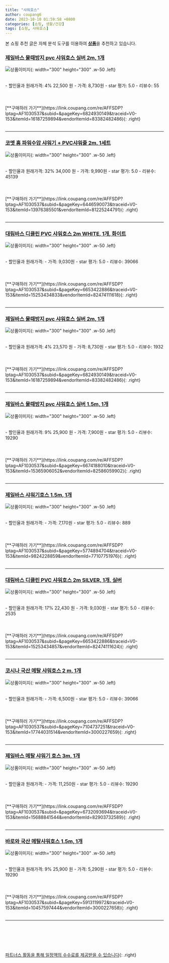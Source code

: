 ```yaml
---
title: "샤워호스"
author: coupang6
date: 2023-10-10 01:59:58 +0800
categories: [쇼핑, 생활/건강]
tags: [쇼핑, 샤워호스]
---
```


본 쇼핑 추천 글은 자체 분석 도구를 이용하여 [**상품**](https://link.coupang.com/a/bao1ui)을 추천하고 있습니다.

### [제일바스 물때방지 pvc 샤워호스 실버 2m, 1개](https://link.coupang.com/re/AFFSDP?lptag=AF1030537&subid=&pageKey=6824930149&traceid=V0-153&itemId=16187259894&vendorItemId=83382482486)

![상품이미지](https://thumbnail10.coupangcdn.com/thumbnails/remote/230x230ex/image/retail/images/450329104970668-f97c9f03-7d7f-4be0-9599-9b4ed9c4927b.jpg){: width="300" height="300" .w-50 .left}


<br>
- 할인율과 원래가격: 4%  22,500   원
- 가격: 8,730원
- star 평가: 5.0
- 리뷰수: 55
<br>
<br>
<br>
<br>
[**구매하러 가기**](https://link.coupang.com/re/AFFSDP?lptag=AF1030537&subid=&pageKey=6824930149&traceid=V0-153&itemId=16187259894&vendorItemId=83382482486){: .right}
<br>
<br>

---

### [코멧 홈 파워수압 샤워기 + PVC샤워줄 2m, 1세트](https://link.coupang.com/re/AFFSDP?lptag=AF1030537&subid=&pageKey=6446590073&traceid=V0-153&itemId=13976385501&vendorItemId=81225244791)

![상품이미지](https://thumbnail7.coupangcdn.com/thumbnails/remote/230x230ex/image/retail/images/9002937983498316-e537708c-1c44-4c63-8032-8050a31eab03.jpg){: width="300" height="300" .w-50 .left}


<br>
- 할인율과 원래가격: 32%  34,000   원
- 가격: 9,990원
- star 평가: 5.0
- 리뷰수: 45139
<br>
<br>
<br>
<br>
[**구매하러 가기**](https://link.coupang.com/re/AFFSDP?lptag=AF1030537&subid=&pageKey=6446590073&traceid=V0-153&itemId=13976385501&vendorItemId=81225244791){: .right}
<br>
<br>

---

### [대림바스 디클린 PVC 샤워호스 2m WHITE, 1개, 화이트](https://link.coupang.com/re/AFFSDP?lptag=AF1030537&subid=&pageKey=6653422886&traceid=V0-153&itemId=15253434833&vendorItemId=82474111618)

![상품이미지](https://thumbnail9.coupangcdn.com/thumbnails/remote/230x230ex/image/retail/images/2022/07/19/11/8/aa19d37e-beee-4257-8aa7-aeac9a964a38.jpg){: width="300" height="300" .w-50 .left}


<br>
- 할인율과 원래가격: 
- 가격: 9,030원
- star 평가: 5.0
- 리뷰수: 39066
<br>
<br>
<br>
<br>
[**구매하러 가기**](https://link.coupang.com/re/AFFSDP?lptag=AF1030537&subid=&pageKey=6653422886&traceid=V0-153&itemId=15253434833&vendorItemId=82474111618){: .right}
<br>
<br>

---

### [제일바스 물때방지 pvc 샤워호스 실버 2m, 1개](https://link.coupang.com/re/AFFSDP?lptag=AF1030537&subid=&pageKey=6824930149&traceid=V0-153&itemId=16187259894&vendorItemId=83382482486)

![상품이미지](https://thumbnail10.coupangcdn.com/thumbnails/remote/230x230ex/image/retail/images/450329104970668-f97c9f03-7d7f-4be0-9599-9b4ed9c4927b.jpg){: width="300" height="300" .w-50 .left}


<br>
- 할인율과 원래가격: 4%  23,570   원
- 가격: 8,730원
- star 평가: 5.0
- 리뷰수: 1932
<br>
<br>
<br>
<br>
[**구매하러 가기**](https://link.coupang.com/re/AFFSDP?lptag=AF1030537&subid=&pageKey=6824930149&traceid=V0-153&itemId=16187259894&vendorItemId=83382482486){: .right}
<br>
<br>

---

### [제일바스 물때방지 pvc 샤워호스 실버 1.5m, 1개](https://link.coupang.com/re/AFFSDP?lptag=AF1030537&subid=&pageKey=6674188010&traceid=V0-153&itemId=15365906052&vendorItemId=82586059902)

![상품이미지](https://thumbnail9.coupangcdn.com/thumbnails/remote/230x230ex/image/retail/images/452068548449800-decd9636-5a4e-4fb4-8dc0-f9fc5da7ebd3.jpg){: width="300" height="300" .w-50 .left}


<br>
- 할인율과 원래가격: 9%  25,900   원
- 가격: 7,900원
- star 평가: 5.0
- 리뷰수: 19290
<br>
<br>
<br>
<br>
[**구매하러 가기**](https://link.coupang.com/re/AFFSDP?lptag=AF1030537&subid=&pageKey=6674188010&traceid=V0-153&itemId=15365906052&vendorItemId=82586059902){: .right}
<br>
<br>

---

### [제일바스 샤워기호스 1.5m, 1개](https://link.coupang.com/re/AFFSDP?lptag=AF1030537&subid=&pageKey=5774894704&traceid=V0-153&itemId=9824228859&vendorItemId=77107751976)

![상품이미지](https://thumbnail6.coupangcdn.com/thumbnails/remote/230x230ex/image/rs_quotation_api/uh4itz4y/5f8b1783e99c432da049ba77a48964af.jpg){: width="300" height="300" .w-50 .left}


<br>
- 할인율과 원래가격: 
- 가격: 7,170원
- star 평가: 5.0
- 리뷰수: 889
<br>
<br>
<br>
<br>
[**구매하러 가기**](https://link.coupang.com/re/AFFSDP?lptag=AF1030537&subid=&pageKey=5774894704&traceid=V0-153&itemId=9824228859&vendorItemId=77107751976){: .right}
<br>
<br>

---

### [대림바스 디클린 PVC 샤워호스 2m SILVER, 1개, 실버](https://link.coupang.com/re/AFFSDP?lptag=AF1030537&subid=&pageKey=6653422886&traceid=V0-153&itemId=15253434857&vendorItemId=82474111624)

![상품이미지](https://thumbnail7.coupangcdn.com/thumbnails/remote/230x230ex/image/retail/images/2022/07/19/11/2/0a109dc4-c50e-40da-8cba-f13835ebf527.jpg){: width="300" height="300" .w-50 .left}


<br>
- 할인율과 원래가격: 17%  22,430   원
- 가격: 9,030원
- star 평가: 5.0
- 리뷰수: 2535
<br>
<br>
<br>
<br>
[**구매하러 가기**](https://link.coupang.com/re/AFFSDP?lptag=AF1030537&subid=&pageKey=6653422886&traceid=V0-153&itemId=15253434857&vendorItemId=82474111624){: .right}
<br>
<br>

---

### [코시나 국산 메탈 샤워호스 2 m, 1개](https://link.coupang.com/re/AFFSDP?lptag=AF1030537&subid=&pageKey=7104737251&traceid=V0-153&itemId=17744031514&vendorItemId=3000227659)

![상품이미지](https://thumbnail6.coupangcdn.com/thumbnails/remote/230x230ex/image/retail/images/3668348597812991-bd72eb95-fe43-47bb-bb5b-c359efd0e94f.jpg){: width="300" height="300" .w-50 .left}


<br>
- 할인율과 원래가격: 
- 가격: 6,500원
- star 평가: 5.0
- 리뷰수: 39066
<br>
<br>
<br>
<br>
[**구매하러 가기**](https://link.coupang.com/re/AFFSDP?lptag=AF1030537&subid=&pageKey=7104737251&traceid=V0-153&itemId=17744031514&vendorItemId=3000227659){: .right}
<br>
<br>

---

### [제일바스 메탈 샤워기 호스 3m, 1개](https://link.coupang.com/re/AFFSDP?lptag=AF1030537&subid=&pageKey=6732093694&traceid=V0-153&itemId=15688841544&vendorItemId=82903732589)

![상품이미지](https://thumbnail9.coupangcdn.com/thumbnails/remote/230x230ex/image/retail/images/5030795135137717-79e75e71-a17c-4128-88b2-9ae3234b9690.jpg){: width="300" height="300" .w-50 .left}


<br>
- 할인율과 원래가격: 
- 가격: 11,250원
- star 평가: 5.0
- 리뷰수: 19290
<br>
<br>
<br>
<br>
[**구매하러 가기**](https://link.coupang.com/re/AFFSDP?lptag=AF1030537&subid=&pageKey=6732093694&traceid=V0-153&itemId=15688841544&vendorItemId=82903732589){: .right}
<br>
<br>

---

### [바로와 국산 메탈샤워호스 1.5m, 1개](https://link.coupang.com/re/AFFSDP?lptag=AF1030537&subid=&pageKey=5913119972&traceid=V0-153&itemId=10457597444&vendorItemId=3000227658)

![상품이미지](https://thumbnail6.coupangcdn.com/thumbnails/remote/230x230ex/image/product/image/vendoritem/2019/02/01/3000227658/bb0c3a02-4b0e-4c34-ba37-576063300f4b.jpg){: width="300" height="300" .w-50 .left}


<br>
- 할인율과 원래가격: 9%  25,900   원
- 가격: 5,290원
- star 평가: 5.0
- 리뷰수: 19290
<br>
<br>
<br>
<br>
[**구매하러 가기**](https://link.coupang.com/re/AFFSDP?lptag=AF1030537&subid=&pageKey=5913119972&traceid=V0-153&itemId=10457597444&vendorItemId=3000227658){: .right}
<br>
<br>

---
<br><br><br><br><br> [파트너스 활동을 통해 일정액의 수수료를 제공받을 수 있습니다](https://link.coupang.com/a/bao1ui){: .right}